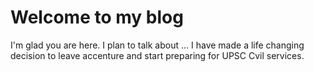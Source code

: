 # Welcome to my blog

I'm glad you are here. I plan to talk about ... I have made a life changing decision to leave accenture and start preparing for UPSC Cvil services.
